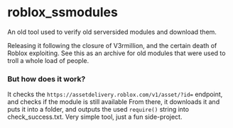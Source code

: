 # roblox_ssmodules
An old tool used to verify old serversided modules and download them.

Releasing it following the closure of V3rmillion, and the certain death of Roblox exploiting.
See this as an archive for old modules that were used to troll a whole load of people.

### But how does it work?

It checks the `https://assetdelivery.roblox.com/v1/asset/?id=` endpoint, and checks if the module is still available
From there, it downloads it and puts it into a folder, and outputs the used `require()` string into check_success.txt.
Very simple tool, just a fun side-project.
